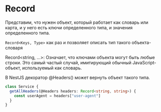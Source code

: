 # Record

Представим, что нужен объект, который работает как словарь или карта, и у него есть ключи определенного типа, и значения определенного типа.

`Record<Keys, Type>` как раз и позволяет описать тип такого объекта-словаря

Record<string, ...>: Означает, что ключами объекта могут быть любые строки. Это самый частый случай, имитирующий обычный JavaScript-объект, используемый как словарь.

В NestJS декоратор @Headers() может вернуть объект такого типа.

```typescript
class Service {
  getAllHeaders(@Headers headers: Record<string, string>) {
    const userAgent = headers["user-agent"]
  }
}
```